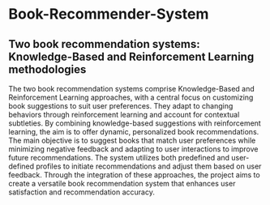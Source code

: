 # Book-Recommender-System

## Two book recommendation systems: Knowledge-Based and Reinforcement Learning methodologies

The two book recommendation systems comprise Knowledge-Based and Reinforcement Learning approaches, with a central focus on customizing book suggestions to suit user preferences. They adapt to changing behaviors through reinforcement learning and account for contextual subtleties. By combining knowledge-based suggestions with reinforcement learning, the aim is to offer dynamic, personalized book recommendations. The main objective is to suggest books that match user preferences while minimizing negative feedback and adapting to user interactions to improve future recommendations. The system utilizes both predefined and user-defined profiles to initiate recommendations and adjust them based on user feedback. Through the integration of these approaches, the project aims to create a versatile book recommendation system that enhances user satisfaction and recommendation accuracy.
